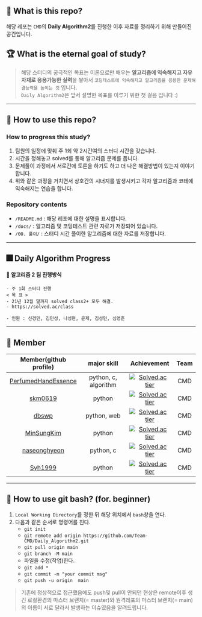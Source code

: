 
## 🎯 What is this repo?
해당 레포는 `CMD`의 **Daily Algorithm2**를 진행한 이후 자료를 정리하기 위해 만들어진 공간입니다.  
## 🏆 What is the eternal goal of study?
> 해당 스터디의 궁극적인 목표는 이론으로만 배우는 **알고리즘에 익숙해지고 자유자재로 응용가능한 실력**을 쌓아서 `코딩테스트에 익숙해지고 알고리즘을 응용한 문제해결능력을 높이는 것` 입니다.   
`Daily Algorithm2`은 앞서 설명한 목표를 이루기 위한 첫 걸음 입니다 :)
___  

## 🎇 How to use this repo?
### How to progress this study?
1. 팀원의 일정에 맞춰 주 1회 약 2시간여의 스터디 시간을 갖습니다.
2. 시간을 정해놓고 solved를 통해 알고리즘 문제를 풉니다.
3. 문제풀이 과정에서 서로간에 토론을 하기도 하고 더 나은 해결방법이 있는지 이야기합니다.
4. 위와 같은 과정을 거치면서 상호간의 시너지를 발생시키고 각자 알고리즘과 코테에 익숙해지는 연습을 합니다.
### Repository contents
- `/README.md` : 해당 레포에 대한 설명을 표시합니다.  
- `/docs/` : 알고리즘 및 코딩테스트 관련 자료가 저장되어 있습니다.  
- `/00. 풀이/` : 스터디 시간 풀이한 알고리즘에 대한 자료를 저장합니다.


___  

## 🎆 Daily Algorithm Progress  
#### 🍔 알고리즘 2 팀 진행방식
    - 주 1회 스터디 진행
    < 목 표 >
    - 21년 12월 말까지 solved class2+ 모두 해결.
    - https://solved.ac/class

    - 인원 : 신경민, 김민성, 나성현, 윤제, 김성민, 심영훈

___  

## 🎫 Member
| Member(github profile) | major skill | Achievement | Team |
|:---------:|:---------:|:---------:|:-----:|
|[PerfumedHandEssence](https://github.com/PerfumedHandEssence)|python, c, algorithm|[![Solved.ac tier](http://mazassumnida.wtf/api/v2/generate_badge?boj=seunghyune99)](https://solved.ac/seunghyune99/)| CMD |
|[skm0619](https://github.com/skm0619)| python | [![Solved.ac tier](http://mazassumnida.wtf/api/v2/generate_badge?boj=sin1509)](https://solved.ac/sin1509/) | CMD |
|[dbswp](https://github.com/dbswp)| python, web | [![Solved.ac tier](http://mazassumnida.wtf/api/v2/generate_badge?boj=dbswp123)](https://solved.ac/dbswp123/) | CMD |
|[MinSungKim](https://github.com/alstjd84)| python |[![Solved.ac tier](http://mazassumnida.wtf/api/v2/generate_badge?boj=alstjd84)](https://solved.ac/alstjd84/)| CMD |
|[naseonghyeon](https://github.com/naseonghyeon)| python, c |[![Solved.ac tier](http://mazassumnida.wtf/api/v2/generate_badge?boj=dwntp1)](https://solved.ac/dwntp1/)| CMD |
|[Syh1999](https://github.com/Syh1999) | python | [![Solved.ac tier](http://mazassumnida.wtf/api/v2/generate_badge?boj=Syh1999)](https://solved.ac/Syh1999/) | CMD |


___

## 🤔 How to use git bash? (for. beginner)
1. `Local Working Directory`를 정한 뒤 해당 위치에서 `bash`창을 연다.
2. 다음과 같은 순서로 명령어를 친다.
    - `git init`
    - `git remote add origin https://github.com/Team-CMD/Daily_Algorithm2.git`
    - `git pull origin main`
    - `git branch -M main`
    - 파일을 수정(작업)한다.
    - `git add *`
    - `git commit -m "your commit msg"`
    - `git push -u origin  main` 
  > 기존에 정상적으로 접근했음에도 push및 pull이 안되던 현상은 remote이후 생긴 로컬환경의 마스터 브랜치(= master)와 원격레포의 마스터 브랜치(= main)의 이름이 서로  달라서 발생하는 이슈였음을 알려드립니다.
